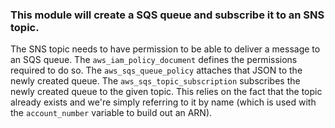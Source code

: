 ### This module will create a SQS queue and subscribe it to an SNS topic.

The SNS topic needs to have permission to be able to deliver a message to an SQS queue.  The `aws_iam_policy_document` defines the permissions required to do so.  The `aws_sqs_queue_policy` attaches that JSON to the newly created queue.  The `aws_sqs_topic_subscription` subscribes the newly created queue to the given topic.  This relies on the fact that the topic already exists and we're simply referring to it by name (which is used with the `account_number` variable to build out an ARN).